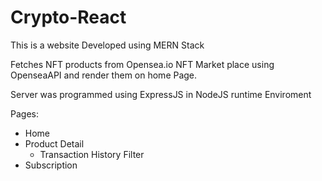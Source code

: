 # Crypto-React

This is a website Developed using MERN Stack

Fetches NFT products from Opensea.io NFT Market place using OpenseaAPI and render them on home Page.

Server was programmed using ExpressJS in NodeJS runtime Enviroment

Pages:
- Home
- Product Detail
  - Transaction History Filter
- Subscription
